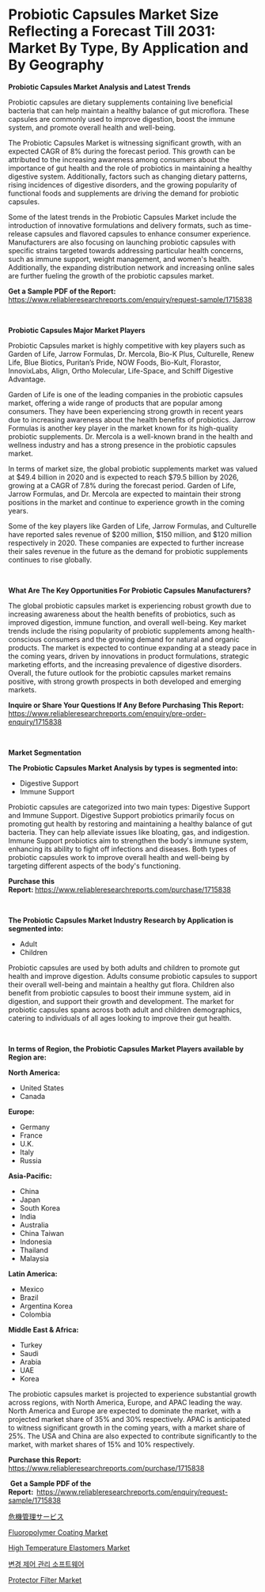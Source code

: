 <p><h1>Probiotic Capsules Market Size Reflecting a Forecast Till 2031: Market By Type, By Application and By Geography</h1></p><p><strong>Probiotic Capsules Market Analysis and Latest Trends</strong></p>
<p><p>Probiotic capsules are dietary supplements containing live beneficial bacteria that can help maintain a healthy balance of gut microflora. These capsules are commonly used to improve digestion, boost the immune system, and promote overall health and well-being.</p><p>The Probiotic Capsules Market is witnessing significant growth, with an expected CAGR of 8% during the forecast period. This growth can be attributed to the increasing awareness among consumers about the importance of gut health and the role of probiotics in maintaining a healthy digestive system. Additionally, factors such as changing dietary patterns, rising incidences of digestive disorders, and the growing popularity of functional foods and supplements are driving the demand for probiotic capsules.</p><p>Some of the latest trends in the Probiotic Capsules Market include the introduction of innovative formulations and delivery formats, such as time-release capsules and flavored capsules to enhance consumer experience. Manufacturers are also focusing on launching probiotic capsules with specific strains targeted towards addressing particular health concerns, such as immune support, weight management, and women's health. Additionally, the expanding distribution network and increasing online sales are further fueling the growth of the probiotic capsules market.</p></p>
<p><strong>Get a Sample PDF of the Report:&nbsp;</strong> <a href="https://www.reliableresearchreports.com/enquiry/request-sample/1715838">https://www.reliableresearchreports.com/enquiry/request-sample/1715838</a></p>
<p>&nbsp;</p>
<p><strong>Probiotic Capsules Major Market Players</strong></p>
<p><p>Probiotic Capsules market is highly competitive with key players such as Garden of Life, Jarrow Formulas, Dr. Mercola, Bio-K Plus, Culturelle, Renew Life, Blue Biotics, Puritan’s Pride, NOW Foods, Bio-Kult, Florastor, InnovixLabs, Align, Ortho Molecular, Life-Space, and Schiff Digestive Advantage. </p><p>Garden of Life is one of the leading companies in the probiotic capsules market, offering a wide range of products that are popular among consumers. They have been experiencing strong growth in recent years due to increasing awareness about the health benefits of probiotics. Jarrow Formulas is another key player in the market known for its high-quality probiotic supplements. Dr. Mercola is a well-known brand in the health and wellness industry and has a strong presence in the probiotic capsules market. </p><p>In terms of market size, the global probiotic supplements market was valued at $49.4 billion in 2020 and is expected to reach $79.5 billion by 2026, growing at a CAGR of 7.8% during the forecast period. Garden of Life, Jarrow Formulas, and Dr. Mercola are expected to maintain their strong positions in the market and continue to experience growth in the coming years.</p><p>Some of the key players like Garden of Life, Jarrow Formulas, and Culturelle have reported sales revenue of $200 million, $150 million, and $120 million respectively in 2020. These companies are expected to further increase their sales revenue in the future as the demand for probiotic supplements continues to rise globally.</p></p>
<p>&nbsp;</p>
<p><strong>What Are The Key Opportunities For Probiotic Capsules Manufacturers?</strong></p>
<p><p>The global probiotic capsules market is experiencing robust growth due to increasing awareness about the health benefits of probiotics, such as improved digestion, immune function, and overall well-being. Key market trends include the rising popularity of probiotic supplements among health-conscious consumers and the growing demand for natural and organic products. The market is expected to continue expanding at a steady pace in the coming years, driven by innovations in product formulations, strategic marketing efforts, and the increasing prevalence of digestive disorders. Overall, the future outlook for the probiotic capsules market remains positive, with strong growth prospects in both developed and emerging markets.</p></p>
<p><strong>Inquire or Share Your Questions If Any Before Purchasing This Report:</strong> <a href="https://www.reliableresearchreports.com/enquiry/pre-order-enquiry/1715838">https://www.reliableresearchreports.com/enquiry/pre-order-enquiry/1715838</a></p>
<p>&nbsp;</p>
<p><strong>Market Segmentation</strong></p>
<p><strong>The Probiotic Capsules Market Analysis by types is segmented into:</strong></p>
<p><ul><li>Digestive Support</li><li>Immune Support</li></ul></p>
<p><p>Probiotic capsules are categorized into two main types: Digestive Support and Immune Support. Digestive Support probiotics primarily focus on promoting gut health by restoring and maintaining a healthy balance of gut bacteria. They can help alleviate issues like bloating, gas, and indigestion. Immune Support probiotics aim to strengthen the body's immune system, enhancing its ability to fight off infections and diseases. Both types of probiotic capsules work to improve overall health and well-being by targeting different aspects of the body's functioning.</p></p>
<p><strong>Purchase this Report:&nbsp;</strong><a href="https://www.reliableresearchreports.com/purchase/1715838">https://www.reliableresearchreports.com/purchase/1715838</a></p>
<p>&nbsp;</p>
<p><strong>The Probiotic Capsules Market Industry Research by Application is segmented into:</strong></p>
<p><ul><li>Adult</li><li>Children</li></ul></p>
<p><p>Probiotic capsules are used by both adults and children to promote gut health and improve digestion. Adults consume probiotic capsules to support their overall well-being and maintain a healthy gut flora. Children also benefit from probiotic capsules to boost their immune system, aid in digestion, and support their growth and development. The market for probiotic capsules spans across both adult and children demographics, catering to individuals of all ages looking to improve their gut health.</p></p>
<p>&nbsp;</p>
<p><strong>In terms of Region, the Probiotic Capsules Market Players available by Region are:</strong></p>
<p>
    <p> <strong> North America: </strong>
        <ul>
            <li>United States</li>
            <li>Canada</li>
        </ul>
        </p> 
    <p> <strong> Europe: </strong>
        <ul>
            <li>Germany</li>
            <li>France</li>
            <li>U.K.</li>
            <li>Italy</li>
            <li>Russia</li>
        </ul>
        </p> 
    <p> <strong> Asia-Pacific: </strong>
        <ul>
            <li>China</li>
            <li>Japan</li>
            <li>South Korea</li>
            <li>India</li>
            <li>Australia</li>
            <li>China Taiwan</li>
            <li>Indonesia</li>
            <li>Thailand</li>
            <li>Malaysia</li>
        </ul>
        </p> 
    <p> <strong> Latin America: </strong>
        <ul>
            <li>Mexico</li>
            <li>Brazil</li>
            <li>Argentina Korea</li>
            <li>Colombia</li>
        </ul>
        </p> 
    <p> <strong> Middle East & Africa: </strong>
        <ul>
            <li>Turkey</li>
            <li>Saudi</li>
            <li>Arabia</li>
            <li>UAE</li>
            <li>Korea</li>
        </ul>
    </p>
    </p>
<p><p>The probiotic capsules market is projected to experience substantial growth across regions, with North America, Europe, and APAC leading the way. North America and Europe are expected to dominate the market, with a projected market share of 35% and 30% respectively. APAC is anticipated to witness significant growth in the coming years, with a market share of 25%. The USA and China are also expected to contribute significantly to the market, with market shares of 15% and 10% respectively.</p></p>
<p><strong>Purchase this Report: </strong><a href="https://www.reliableresearchreports.com/purchase/1715838">https://www.reliableresearchreports.com/purchase/1715838</a></p>
<p>&nbsp;<strong>Get a Sample PDF of the Report:&nbsp;&nbsp;</strong><a href="https://www.reliableresearchreports.com/enquiry/request-sample/1715838">https://www.reliableresearchreports.com/enquiry/request-sample/1715838</a></p>
<p><strong></strong></p>
<p><p><a href="https://medium.com/@yvettelesch/%E5%8D%B1%E6%A9%9F%E7%AE%A1%E7%90%86%E3%82%B5%E3%83%BC%E3%83%93%E3%82%B9%E5%B8%82%E5%A0%B4-2031%E5%B9%B4%E3%81%BE%E3%81%A7%E3%81%AE%E6%88%90%E5%8A%9F%E3%81%99%E3%82%8B%E3%83%93%E3%82%B8%E3%83%8D%E3%82%B9%E6%88%A6%E7%95%A5%E3%81%AE%E9%8D%B5-41158fa92027">危機管理サービス</a></p><p><a href="https://view.publitas.com/reportprime-1/fluoropolymer-coating-market-size-growth-outlook-from-2024-to-2031-projecting-at-markets-trends-analysis-by-application-regional-outlook-and-revenue/">Fluoropolymer Coating Market</a></p><p><a href="https://view.publitas.com/reportprime-1/high-temperature-elastomers-market-research-report-unlocks-analysis-on-the-market-financial-status-market-size-and-market-revenue-upto-2031/">High Temperature Elastomers Market</a></p><p><a href="https://medium.com/@stephenstevens11/%EB%B3%80%EA%B2%BD-%EC%A0%9C%EC%96%B4-%EA%B4%80%EB%A6%AC-%EC%86%8C%ED%94%84%ED%8A%B8%EC%9B%A8%EC%96%B4-%EC%8B%9C%EC%9E%A5-%EC%8B%9C%EC%9E%A5-%EC%A0%90%EC%9C%A0%EC%9C%A8-%EC%8B%9C%EC%9E%A5-%ED%8A%B8%EB%A0%8C%EB%93%9C-%EB%B0%8F-%EB%AF%B8%EB%9E%98-%EC%84%B1%EC%9E%A5-%ED%83%90%EC%83%89-da6a617f89df">변경 제어 관리 소프트웨어</a></p><p><a href="https://github.com/provorikovar/Market-Research-Report-List-3/blob/main/protector-filter-market.md">Protector Filter Market</a></p></p>
